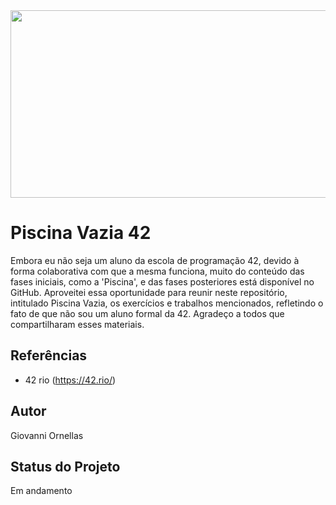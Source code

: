 <img src="https://github.com/user-attachments/assets/775009cf-2acc-4c41-ada0-90c0f7fbea8b" width="1050" height="300" />

# Piscina Vazia 42 

Embora eu não seja um aluno da escola de programação 42, devido à forma colaborativa com que a mesma funciona, muito do conteúdo das fases iniciais, como a 'Piscina', e das fases posteriores está disponível no GitHub. Aproveitei essa oportunidade para reunir neste repositório, intitulado Piscina Vazia, os exercícios e trabalhos mencionados, refletindo o fato de que não sou um aluno formal da 42. Agradeço a todos que compartilharam esses materiais.


## Referências

- 42 rio (https://42.rio/)

## Autor

Giovanni Ornellas

## Status do Projeto

Em andamento

